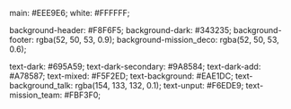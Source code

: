 main: #EEE9E6;
white: #FFFFFF;

background-header: #F8F6F5;
background-dark: #343235;
background-footer: rgba(52, 50, 53, 0.9);
background-mission_deco:  rgba(52, 50, 53, 0.6);
 
text-dark: #695A59;
text-dark-secondary: #9A8584;
text-dark-add: #A78587;
text-mixed: #F5F2ED;
text-background: #EAE1DC;
text-background_talk: rgba(154, 133, 132, 0.1);
text-unput: #F6EDE9;
text-mission_team: #FBF3F0;